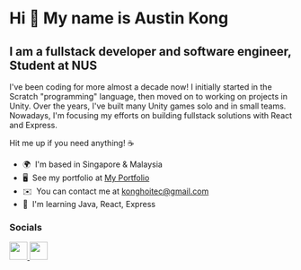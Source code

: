 Hi 👋 My name is Austin Kong
============================

I am a fullstack developer and software engineer, Student at NUS
----------------------------------------------

I've been coding for more almost a decade now! I initially started in the Scratch "programming" language, then moved on to working on projects in Unity. Over the years, I've built many Unity games solo and in small teams. Nowadays, I'm focusing my efforts on building fullstack solutions with React and Express. 

Hit me up if you need anything! ☕

* 🌍  I'm based in Singapore & Malaysia
* 🖥️  See my portfolio at [My Portfolio](http://austinkong.me)
* ✉️  You can contact me at [konghoitec@gmail.com](mailto:konghoitec@gmail.com)
* 🧠  I'm learning Java, React, Express

### Socials

<p align="left"> <a href="https://www.github.com/AustinKong" target="_blank" rel="noreferrer"> <picture> <source media="(prefers-color-scheme: dark)" srcset="https://raw.githubusercontent.com/danielcranney/readme-generator/main/public/icons/socials/github-dark.svg" /> <source media="(prefers-color-scheme: light)" srcset="https://raw.githubusercontent.com/danielcranney/readme-generator/main/public/icons/socials/github.svg" /> <img src="https://raw.githubusercontent.com/danielcranney/readme-generator/main/public/icons/socials/github.svg" width="32" height="32" /> </picture> </a> <a href="https://www.linkedin.com/in/hoi-tec-kong-543535294" target="_blank" rel="noreferrer"> <picture> <source media="(prefers-color-scheme: dark)" srcset="https://raw.githubusercontent.com/danielcranney/readme-generator/main/public/icons/socials/linkedin-dark.svg" /> <source media="(prefers-color-scheme: light)" srcset="https://raw.githubusercontent.com/danielcranney/readme-generator/main/public/icons/socials/linkedin.svg" /> <img src="https://raw.githubusercontent.com/danielcranney/readme-generator/main/public/icons/socials/linkedin.svg" width="32" height="32" /> </picture> </a></p>
